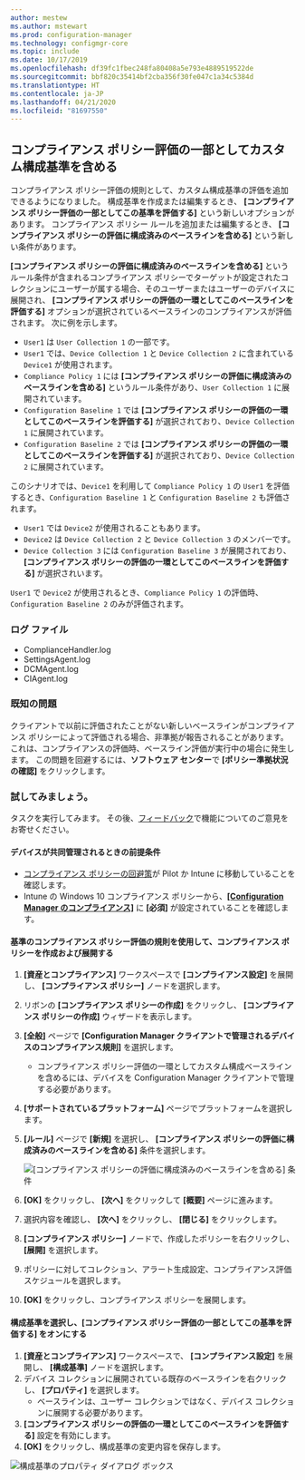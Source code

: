 ```yaml
---
author: mestew
ms.author: mstewart
ms.prod: configuration-manager
ms.technology: configmgr-core
ms.topic: include
ms.date: 10/17/2019
ms.openlocfilehash: df39fc1fbec248fa80408a5e793e4889519522de
ms.sourcegitcommit: bbf820c35414bf2cba356f30fe047c1a34c5384d
ms.translationtype: HT
ms.contentlocale: ja-JP
ms.lasthandoff: 04/21/2020
ms.locfileid: "81697550"
---
```

## <a name="include-custom-configuration-baselines-as-part-of-compliance-policy-assessment"></a><a name="bkmk_CAbaselines"></a> コンプライアンス ポリシー評価の一部としてカスタム構成基準を含める

コンプライアンス ポリシー評価の規則として、カスタム構成基準の評価を追加できるようになりました。 構成基準を作成または編集するとき、 **[コンプライアンス ポリシー評価の一部としてこの基準を評価する]** という新しいオプションがあります。 コンプライアンス ポリシー ルールを追加または編集するとき、 **[コンプライアンス ポリシーの評価に構成済みのベースラインを含める]** という新しい条件があります。

**[コンプライアンス ポリシーの評価に構成済みのベースラインを含める]** というルール条件が含まれるコンプライアンス ポリシーでターゲットが設定されたコレクションにユーザーが属する場合、そのユーザーまたはユーザーのデバイスに展開され、 **[コンプライアンス ポリシーの評価の一環としてこのベースラインを評価する]** オプションが選択されているベースラインのコンプライアンスが評価されます。 次に例を示します。

- `User1` は `User Collection 1` の一部です。
- `User1` では、`Device Collection 1` と `Device Collection 2` に含まれている `Device1` が使用されます。
- `Compliance Policy 1` には **[コンプライアンス ポリシーの評価に構成済みのベースラインを含める]** というルール条件があり、`User Collection 1` に展開されています。
- `Configuration Baseline 1` では **[コンプライアンス ポリシーの評価の一環としてこのベースラインを評価する]** が選択されており、`Device Collection 1` に展開されています。
- `Configuration Baseline 2` では **[コンプライアンス ポリシーの評価の一環としてこのベースラインを評価する]** が選択されており、`Device Collection 2` に展開されています。

このシナリオでは、`Device1` を利用して `Compliance Policy 1` の `User1` を評価するとき、`Configuration Baseline 1` と `Configuration Baseline 2` も評価されます。

- `User1` では `Device2` が使用されることもあります。
- `Device2` は `Device Collection 2` と `Device Collection 3` のメンバーです。
- `Device Collection 3` には `Configuration Baseline 3` が展開されており、 **[コンプライアンス ポリシーの評価の一環としてこのベースラインを評価する]** が選択されいます。

`User1` で `Device2` が使用されるとき、`Compliance Policy 1` の評価時、`Configuration Baseline 2` のみが評価されます。

### <a name="log-files"></a><a name="bkmk_CA-Logs"></a> ログ ファイル

- ComplianceHandler.log
- SettingsAgent.log
- DCMAgent.log
- CIAgent.log

### <a name="known-issues"></a>既知の問題
<!--5582516-->
クライアントで以前に評価されたことがない新しいベースラインがコンプライアンス ポリシーによって評価される場合、非準拠が報告されることがあります。 これは、コンプライアンスの評価時、ベースライン評価が実行中の場合に発生します。 この問題を回避するには、**ソフトウェア センター**で **[ポリシー準拠状況の確認]** をクリックします。

### <a name="try-it-out"></a>試してみましょう。

タスクを実行してみます。 その後、[フィードバック](../../../../understand/find-help.md#product-feedback)で機能についてのご意見をお寄せください。

#### <a name="prerequisites-when-the-devices-are-co-managed"></a>デバイスが共同管理されるときの前提条件

- [コンプライアンス ポリシーの回避策](../../../../../comanage/workloads.md#compliance-policies)が Pilot か Intune に移動していることを確認します。
- Intune の Windows 10 コンプライアンス ポリシーから、[**[Configuration Manager のコンプライアンス]**](https://docs.microsoft.com/intune/protect/compliance-policy-create-windows#configuration-manager-compliance) に **[必須]** が設定されていることを確認します。

#### <a name="create-and-deploy-a-compliance-policy-with-a-rule-for-baseline-compliance-policy-assessment"></a>基準のコンプライアンス ポリシー評価の規則を使用して、コンプライアンス ポリシーを作成および展開する

1. **[資産とコンプライアンス]** ワークスペースで **[コンプライアンス設定]** を展開し、 **[コンプライアンス ポリシー]** ノードを選択します。
1. リボンの **[コンプライアンス ポリシーの作成]** をクリックし、 **[コンプライアンス ポリシーの作成]** ウィザードを表示します。
1. **[全般]** ページで **[Configuration Manager クライアントで管理されるデバイスのコンプライアンス規則]** を選択します。
   - コンプライアンス ポリシー評価の一環としてカスタム構成ベースラインを含めるには、デバイスを Configuration Manager クライアントで管理する必要があります。
1. **[サポートされているプラットフォーム]** ページでプラットフォームを選択します。
1. **[ルール]** ページで **[新規]** を選択し、 **[コンプライアンス ポリシーの評価に構成済みのベースラインを含める]** 条件を選択します。

   ![[コンプライアンス ポリシーの評価に構成済みのベースラインを含める] 条件](../../media/3608345-create-compliance-policy-rule.png)

1. **[OK]** をクリックし、 **[次へ]** をクリックして **[概要]** ページに進みます。
1. 選択内容を確認し、 **[次へ]** をクリックし、 **[閉じる]** をクリックします。
1. **[コンプライアンス ポリシー]** ノードで、作成したポリシーを右クリックし、 **[展開]** を選択します。
1. ポリシーに対してコレクション、アラート生成設定、コンプライアンス評価スケジュールを選択します。
1. **[OK]** をクリックし、コンプライアンス ポリシーを展開します。


#### <a name="select-a-configuration-baseline-and-check-evaluate-this-baseline-as-part-of-compliance-policy-assessment"></a>構成基準を選択し、[コンプライアンス ポリシー評価の一部としてこの基準を評価する] をオンにする

1. **[資産とコンプライアンス]** ワークスペースで、 **[コンプライアンス設定]** を展開し、 **[構成基準]** ノードを選択します。
1. デバイス コレクションに展開されている既存のベースラインを右クリックし、 **[プロパティ]** を選択します。
   - ベースラインは、ユーザー コレクションではなく、デバイス コレクションに展開する必要があります。
1. **[コンプライアンス ポリシーの評価の一環としてこのベースラインを評価する]** 設定を有効にします。
1. **[OK]** をクリックし、構成基準の変更内容を保存します。

![構成基準のプロパティ ダイアログ ボックス](../../media/3608345-configuration-baseline-properties.png)

